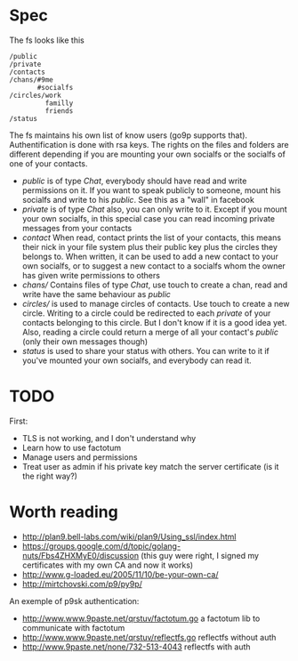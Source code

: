Spec
====

The fs looks like this

    /public
    /private
    /contacts
    /chans/#9me
           #socialfs
    /circles/work
             familly
             friends
    /status 

The fs maintains his own list of know users (go9p supports that).
Authentification is done with rsa keys.
The rights on the files and folders are different depending if you are mounting your own socialfs or the socialfs of one of your contacts.

 * _public_ is of type _Chat_, everybody should have read and write permissions on it. If you want to speak publicly to someone, mount his socialfs and write to his _public_. See this as a "wall" in facebook
 * _private_ is of type _Chat_ also, you can only write to it. Except if you mount your own socialfs, in this special case you can read incoming private messages from your contacts
 * _contact_ When read, contact prints the list of your contacts, this means their nick in your file system plus their public key plus the circles they belongs to. When written, it can be used to add a new contact to your own socialfs, or to suggest a new contact to a socialfs whom the owner has given write permissions to others
 * _chans/_ Contains files of type _Chat_, use touch to create a chan, read and write have the same behaviour as _public_
 * _circles/_ is used to manage circles of contacts. Use touch to create a new circle. Writing to a circle could be redirected to each _private_ of your contacts belonging to this circle. But I don't know if it is a good idea yet. Also, reading a circle could return a merge of all your contact's _public_ (only their own messages though)
 * _status_ is used to share your status with others. You can write to it if you've mounted your own socialfs, and everybody can read it.

 TODO
 ====

First:

  * TLS is not working, and I don't understand why
  * Learn how to use factotum
  * Manage users and permissions
  * Treat user as admin if his private key match the server certificate (is it the right way?)

Worth reading
=============

 * http://plan9.bell-labs.com/wiki/plan9/Using_ssl/index.html
 * https://groups.google.com/d/topic/golang-nuts/Fbs4ZHXMyE0/discussion (this guy were right, I signed my certificates with my own CA and now it works)
 * http://www.g-loaded.eu/2005/11/10/be-your-own-ca/
 * http://mirtchovski.com/p9/py9p/

An exemple of p9sk authentication:
 * http://www.www.9paste.net/qrstuv/factotum.go a factotum lib to communicate with factotum
 * http://www.www.9paste.net/qrstuv/reflectfs.go reflectfs without auth
 * http://www.9paste.net/none/732-513-4043 reflectfs with auth

